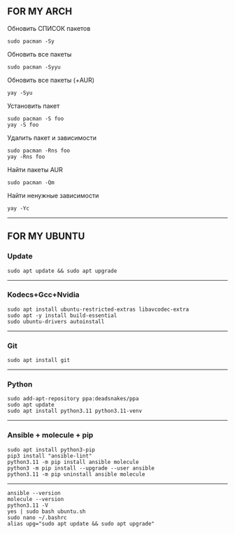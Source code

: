 ## FOR MY ARCH

Обновить СПИСОК пакетов
```
sudo pacman -Sy
```
Обновить все пакеты
```
sudo pacman -Syyu
```
Обновить все пакеты (+AUR)
```
yay -Syu
```
Установить пакет
```
sudo pacman -S foo
yay -S foo
```
Удалить пакет и зависимости
```
sudo pacman -Rns foo
yay -Rns foo
```
Найти пакеты AUR
```
sudo pacman -Qm
```
Найти ненужные зависимости
```
yay -Yc
```
_____________________________________________________________________

## FOR MY UBUNTU

### Update
```
sudo apt update && sudo apt upgrade
```
--------------------------------------------------------------------
### Kodecs+Gcc+Nvidia
```
sudo apt install ubuntu-restricted-extras libavcodec-extra
sudo apt -y install build-essential
sudo ubuntu-drivers autoinstall
```
--------------------------------------------------------------------
### Git
```
sudo apt install git
```
--------------------------------------------------------------------
### Python
```
sudo add-apt-repository ppa:deadsnakes/ppa
sudo apt update
sudo apt install python3.11 python3.11-venv
```
--------------------------------------------------------------------
### Ansible + molecule + pip
```
sudo apt install python3-pip
pip3 install "ansible-lint"
python3.11 -m pip install ansible molecule
python3 -m pip install --upgrade --user ansible
python3.11 -m pip uninstall ansible molecule
```
--------------------------------------------------------------------
```
ansible --version
molecule --version
python3.11 -V
yes | sudo bash ubuntu.sh
sudo nano ~/.bashrc
alias upg="sudo apt update && sudo apt upgrade"
```
